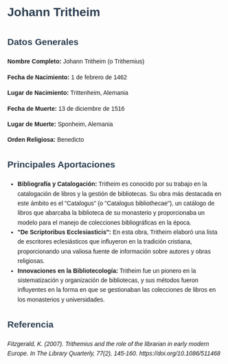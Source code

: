 <!DOCTYPE html>
<html lang="es">
<head>
    <meta charset="UTF-8">
    <meta name="viewport" content="width=device-width, initial-scale=1.0">
    <title>Johann Tritheim</title>
    <style>
        body {
            font-family: Arial, sans-serif;
            margin: 20px;
            line-height: 1.6;
        }
        h1, h2 {
            color: #2c3e50;
        }
        .container {
            max-width: 800px;
            margin: 0 auto;
        }
        .reference {
            font-style: italic;
        }
    </style>
</head>
<body>
    <div class="container">
        <h1>Johann Tritheim</h1>
        <h2>Datos Generales</h2>
        <p><strong>Nombre Completo:</strong> Johann Tritheim (o Trithemius)</p>
        <p><strong>Fecha de Nacimiento:</strong> 1 de febrero de 1462</p>
        <p><strong>Lugar de Nacimiento:</strong> Trittenheim, Alemania</p>
        <p><strong>Fecha de Muerte:</strong> 13 de diciembre de 1516</p>
        <p><strong>Lugar de Muerte:</strong> Sponheim, Alemania</p>
        <p><strong>Orden Religiosa:</strong> Benedicto</p>
        <h2>Principales Aportaciones</h2>
        <ul>
            <li><strong>Bibliografía y Catalogación:</strong> Tritheim es conocido por su trabajo en la catalogación de libros y la gestión de bibliotecas. Su obra más destacada en este ámbito es el "Catalogus" (o "Catalogus bibliothecae"), un catálogo de libros que abarcaba la biblioteca de su monasterio y proporcionaba un modelo para el manejo de colecciones bibliográficas en la época.</li>
            <li><strong>"De Scriptoribus Ecclesiasticis":</strong> En esta obra, Tritheim elaboró una lista de escritores eclesiásticos que influyeron en la tradición cristiana, proporcionando una valiosa fuente de información sobre autores y obras religiosas.</li>
            <li><strong>Innovaciones en la Bibliotecología:</strong> Tritheim fue un pionero en la sistematización y organización de bibliotecas, y sus métodos fueron influyentes en la forma en que se gestionaban las colecciones de libros en los monasterios y universidades.</li>
        </ul>
        <h2>Referencia</h2>
        <p class="reference">Fitzgerald, K. (2007). <em>Trithemius and the role of the librarian in early modern Europe</em>. In <em>The Library Quarterly</em>, 77(2), 145-160. https://doi.org/10.1086/511468</p>
    </div>
</body>
</html>
